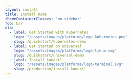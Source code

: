 ```yaml
---
layout: install
title: Install Kuma
themeContainerClasses: 'no-sidebar'
foo: bar
cta:
  - label: Get Started with Kubernetes
    logo: "/assets/images/platforms/logo-kubernetes.png"
    slug: /quickstart/kubernetes-demo
  - label: Get Started on Universal
    logo: "/assets/images/platforms/logo-linux.svg"
    slug: /quickstart/universal-demo
  - label: Install kumactl
    logo: "/assets/images/platforms/logo-terminal.svg"
    slug: /production/install-kumactl
---
```

